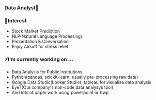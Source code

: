 ### Data Analyst🔭

### 🤔Interest
- Stock Market Prediction
- NLP(Natural Language Processing)
- Presentation & Conversation
- Enjoy Airsoft for stress relief

### ⚡I'm currently working on ...
- Data Analysis for Public Institutions
- Python(pandas, scickit-learn, usually pre-processing raw data)
- Google Data Studio(Looker Studio), tableau for visualize data analysis
- EyeT(Our company's non-code data analysys tool)
- And lots of paper work using powerpoint or hwp
